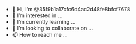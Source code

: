 - 👋 Hi, I’m @35f9b1a17cfc6d4ac2d48fe8bfcf7678
- 👀 I’m interested in ...
- 🌱 I’m currently learning ...
- 💞️ I’m looking to collaborate on ...
- 📫 How to reach me ...

<!---
35f9b1a17cfc6d4ac2d48fe8bfcf7678/35f9b1a17cfc6d4ac2d48fe8bfcf7678 is a ✨ special ✨ repository because its `README.md` (this file) appears on your GitHub profile.
You can click the Preview link to take a look at your changes.
--->
